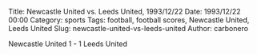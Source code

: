 Title: Newcastle United vs. Leeds United, 1993/12/22
Date: 1993/12/22 00:00
Category: sports
Tags: football, football scores, Newcastle United, Leeds United
Slug: newcastle-united-vs-leeds-united
Author: carbonero


Newcastle United 1 - 1 Leeds United
